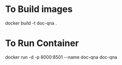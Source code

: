 # To Build images
docker build -t doc-qna .

# To Run Container
docker run -d -p 8000:8501 --name doc-qna doc-qna
